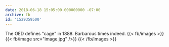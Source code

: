 ```yaml
---
date: 2018-06-18 15:05:00.000000000 -07:00
archive: fb
id: '1529359500'
---
```


The OED defines "cage" in 1888. Barbarous times indeed.
{{< fb/images >}}
{{< fb/image src="image.jpg" />}}
{{< /fb/images >}}
